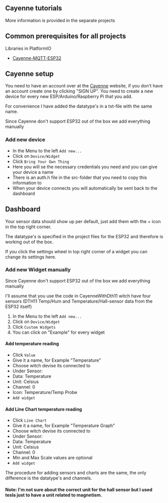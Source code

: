 <article>
    <h1>Cayenne tutorials</h1>
    <p>More information is provided in the separate projects</p>
</article>
<article>
    <h2>Common prerequisites for all projects</h2>
    <p>Libraries in PlatformIO</p>
    <ul>
        <li><a href="https://platformio.org/lib/show/1451/Cayenne-MQTT-ESP">Cayenne-MQTT-ESP32</a></li>
    </ul>
</article>
<article>
    <h2>Cayenne setup</h2>
    <p>You need to have an account over at the <a href="https://accounts.mydevices.com/auth/realms/cayenne/protocol/openid-connect/auth?response_type=code&scope=email+profile&client_id=cayenne-web-app&state=vH0lUaJskkgJ4xnpu8cJnc89snnUcx56VUk9clC3&redirect_uri=https%3A%2F%2Fcayenne.mydevices.com%2Fauth%2Fcallback">Cayenne</a> website, if you don't have an account create one by clicking "SIGN UP". You need to create a new device for every new ESP/Arduino/Raspberry Pi that you add.</p>
    <p>For convenience I have added the datatype's in a txt-file with the same name.</p>
    <p>Since Cayenne don't support ESP32 out of the box we add everything manually</p>
</article>
<article>
    <h3>Add new device</h3>
    <ul>
        <li>In the Menu to the left <code>Add new...</code></li>
        <li>Click on <code>Device/Widget</code></li>
        <li>Click <code>Bring Your Own Thing</code></li>
        <li>Here you will se the necessary credentials you need and you can give your device a name</li>
        <li>There is an auth.h file in the src-folder that you need to copy this information to</li>
        <li>When your device connects you will automatically be sent back to the dashboard</li>
    </ul>
</article>
<article>
    <h2>Dashboard</h2>
    <p>Your sensor data should show up per default, just add them with the + icon in the top right corner.</p>
    <p>The datatype's is specified in the project files for the ESP32 and therefore is working out of the box.</p>
    <p>If you click the settings wheel in top right corner of a widget you can change its settings here.</p>
</article>
<article>
    <h3>Add new Widget manually</h3>
    <p>Since Cayenne don't support ESP32 out of the box we add everything manually</p>
    <p>I'll assume that you use the code in CayenneWithDth11 witch have four sensors (DTH11 Temp/Hum and Temperature/Hall-sensor data from the ESP32 itself)</p>
    <ol>
        <li>In the Menu to the left <code>Add new...</code></li>
        <li>Click on <code>Device/Widget</code></li>
        <li>Click <code>Custom Widgets</code></li>
        <li>You can click on "Example" for every widget</li>
    </ol>
    <h4>Add temperature reading</h4>
    <ul>
        <li>Click <code>Value</code></li>
        <li>Give it a name, for Example "Temperature"</li>
        <li>Choose witch devise its connected to</li>
        <li>Under Sensor:</li>
        <li>Data: Temperature</li>
        <li>Unit: Celsius</li>
        <li>Channel: 0</li>
        <li>Icon: Temperature/Temp Probe</li>
        <li><code>Add widget</code></li>
    </ul>
    <h4>Add Line Chart temperature reading</h4>
        <ul>
            <li>Click <code>Line Chart</code></li>
            <li>Give it a name, for Example "Temperature Graph"</li>
            <li>Choose witch devise its connected to</li>
            <li>Under Sensor:</li>
            <li>Data: Temperature</li>
            <li>Unit: Celsius</li>
            <li>Channel: 0</li>
            <li>Min and Max Scale values are optional</li>
            <li><code>Add widget</code></li>
        </ul>
    <p>The procedure for adding sensors and charts are the same, the only difference is the datatype's and channels.</p>
    <h4>Note: I'm not sure about the correct unit for the hall sensor but I used tesla just to have a unit related to magnetism.</h4>
</article>